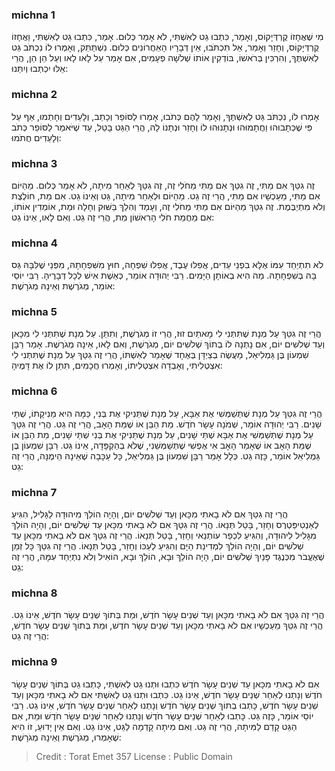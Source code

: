 
### michna 1
מִי שֶׁאֲחָזוֹ קֻרְדְּיָקוֹס, וְאָמַר, כִּתְבוּ גֵט לְאִשְׁתִּי, לֹא אָמַר כְּלוּם. אָמַר, כִּתְבוּ גֵט לְאִשְׁתִּי, וַאֲחָזוֹ קֻרְדְּיָקוֹס, וְחָזַר וְאָמַר, אַל תִּכְתֹּבוּ, אֵין דְּבָרָיו הָאַחֲרוֹנִים כְּלוּם. נִשְׁתַּתֵּק, וְאָמְרוּ לוֹ נִכְתֹּב גֵּט לְאִשְׁתֶּךָ, וְהִרְכִּין בְּרֹאשׁוֹ, בּוֹדְקִין אוֹתוֹ שְׁלֹשָׁה פְעָמִים, אִם אָמַר עַל לָאו לָאו וְעַל הֵן הֵן, הֲרֵי אֵלּוּ יִכְתְּבוּ וְיִתֵּנוּ: 

### michna 2
אָמְרוּ לוֹ, נִכְתֹּב גֵּט לְאִשְׁתֶּךָ, וְאָמַר לָהֶם כְּתֹבוּ, אָמְרוּ לַסּוֹפֵר וְכָתַב, וְלָעֵדִים וְחָתְמוּ, אַף עַל פִּי שֶׁכְּתָבוּהוּ וַחֲתָמוּהוּ וּנְתָנוּהוּ לוֹ וְחָזַר וּנְתָנוֹ לָהּ, הֲרֵי הַגֵּט בָּטֵל, עַד שֶׁיֹּאמַר לַסּוֹפֵר כְּתֹב וְלָעֵדִים חֲתֹמוּ: 

### michna 3
זֶה גִטֵּךְ אִם מַתִּי, זֶה גִטֵּךְ אִם מַתִּי מֵחֹלִי זֶה, זֶה גִטֵּךְ לְאַחַר מִיתָה, לֹא אָמַר כְּלוּם. מֵהַיּוֹם אִם מַתִּי, מֵעַכְשָׁיו אִם מַתִּי, הֲרֵי זֶה גֵט. מֵהַיּוֹם וּלְאַחַר מִיתָה, גֵּט וְאֵינוֹ גֵט. אִם מֵת, חוֹלֶצֶת וְלֹא מִתְיַבֶּמֶת. זֶה גִטֵּךְ מֵהַיּוֹם אִם מַתִּי מֵחֹלִי זֶה, וְעָמַד וְהִלֵךְ בַּשּׁוּק וְחָלָה וּמֵת, אוֹמְדִין אוֹתוֹ, אִם מֵחֲמַת חֹלִי הָרִאשׁוֹן מֵת, הֲרֵי זֶה גֵט. וְאִם לָאו, אֵינוֹ גֵט: 

### michna 4
לֹא תִתְיַחֵד עִמּוֹ אֶלָּא בִפְנֵי עֵדִים, אֲפִלּוּ עֶבֶד, אֲפִלּוּ שִׁפְחָה, חוּץ מִשִּׁפְחָתָהּ, מִפְּנֵי שֶׁלִּבָּהּ גַּס בָּהּ בְּשִׁפְחָתָהּ. מַה הִיא בְאוֹתָן הַיָּמִים. רַבִּי יְהוּדָה אוֹמֵר, כְּאֵשֶׁת אִישׁ לְכָל דְּבָרֶיהָ. רַבִּי יוֹסֵי אוֹמֵר, מְגֹרֶשֶׁת וְאֵינָהּ מְגֹרָשֶׁת: 

### michna 5
הֲרֵי זֶה גִטֵּךְ עַל מְנָת שֶׁתִּתְּנִי לִי מָאתַיִם זוּז, הֲרֵי זוֹ מְגֹרֶשֶׁת, וְתִתֵּן. עַל מְנָת שֶׁתִּתְּנִי לִי מִכָּאן וְעַד שְׁלֹשִׁים יוֹם, אִם נָתְנָה לוֹ בְתוֹךְ שְׁלֹשִׁים יוֹם, מְגֹרֶשֶׁת, וְאִם לָאו, אֵינָה מְגֹרֶשֶׁת. אָמַר רַבָּן שִׁמְעוֹן בֶּן גַּמְלִיאֵל, מַעֲשֶׂה בְצַיְדָּן בְּאֶחָד שֶׁאָמַר לְאִשְׁתּוֹ, הֲרֵי זֶה גִטֵּךְ עַל מְנָת שֶׁתִּתְּנִי לִי אִצְטְלִיתִי, וְאָבְדָה אִצְטְלִיתוֹ, וְאָמְרוּ חֲכָמִים, תִּתֵּן לוֹ אֶת דָּמֶיהָ: 

### michna 6
הֲרֵי זֶה גִטֵּךְ עַל מְנָת שֶׁתְּשַׁמְּשִׁי אֶת אַבָּא, עַל מְנָת שֶׁתֵּנִיקִי אֶת בְּנִי, כַּמָּה הִיא מֵנִיקָתוֹ, שְׁתֵּי שָׁנִים. רַבִּי יְהוּדָה אוֹמֵר, שְׁמֹנָה עָשָׂר חֹדֶשׁ. מֵת הַבֵּן אוֹ שֶׁמֵּת הָאָב, הֲרֵי זֶה גֵט. הֲרֵי זֶה גִטֵּךְ עַל מְנָת שֶׁתְּשַׁמְּשִׁי אֶת אַבָּא שְׁתֵּי שָׁנִים, עַל מְנָת שֶׁתֵּנִיקִי אֶת בְּנִי שְׁתֵּי שָׁנִים, מֵת הַבֵּן אוֹ שֶׁמֵּת הָאָב אוֹ שֶׁאָמַר הָאָב אִי אֶפְשִׁי שֶׁתְּשַׁמְּשֵׁנִי, שֶׁלֹּא בְהַקְפָּדָה, אֵינוֹ גֵט. רַבָּן שִׁמְעוֹן בֶּן גַּמְלִיאֵל אוֹמֵר, כָּזֶה גֵט. כְּלָל אָמַר רַבָּן שִׁמְעוֹן בֶּן גַּמְלִיאֵל, כָּל עַכָּבָה שֶׁאֵינָהּ הֵימֶנָּה, הֲרֵי זֶה גֵט: 

### michna 7
הֲרֵי זֶה גִטֵּךְ אִם לֹא בָאתִי מִכָּאן וְעַד שְׁלֹשִׁים יוֹם, וְהָיָה הוֹלֵךְ מִיהוּדָה לַגָּלִיל, הִגִּיעַ לְאַנְטִיפַּטְרֶס וְחָזַר, בָּטֵל תְּנָאוֹ. הֲרֵי זֶה גִטֵּךְ אִם לֹא בָאתִי מִכָּאן עַד שְׁלֹשִׁים יוֹם, וְהָיָה הוֹלֵךְ מִגָּלִיל לִיהוּדָה, וְהִגִּיעַ לִכְפַר עוֹתְנַאי וְחָזַר, בָּטֵל תְּנָאוֹ. הֲרֵי זֶה גִטֵּךְ אִם לֹא בָאתִי מִכָּאן עַד שְׁלֹשִׁים יוֹם, וְהָיָה הוֹלֵךְ לִמְדִינַת הַיָּם וְהִגִּיעַ לְעַכּוֹ וְחָזַר, בָּטֵל תְּנָאוֹ. הֲרֵי זֶה גִטֵּךְ כָּל זְמַן שֶׁאֶעֱבֹר מִכְּנֶגֶד פָּנַיִךְ שְׁלֹשִׁים יוֹם, הָיָה הוֹלֵךְ וּבָא, הוֹלֵךְ וּבָא, הוֹאִיל וְלֹא נִתְיַחֵד עִמָּהּ, הֲרֵי זֶה גֵט: 

### michna 8
הֲרֵי זֶה גִטֵּךְ אִם לֹא בָאתִי מִכָּאן וְעַד שְׁנֵים עָשָׂר חֹדֶשׁ, וּמֵת בְּתוֹךְ שְׁנֵים עָשָׂר חֹדֶשׁ, אֵינוֹ גֵט. הֲרֵי זֶה גִטֵּךְ מֵעַכְשָׁיו אִם לֹא בָאתִי מִכָּאן וְעַד שְׁנֵים עָשָׂר חֹדֶשׁ, וּמֵת בְּתוֹךְ שְׁנֵים עָשָׂר חֹדֶשׁ, הֲרֵי זֶה גֵט: 

### michna 9
אִם לֹא בָאתִי מִכָּאן עַד שְׁנֵים עָשָׂר חֹדֶשׁ כִּתְבוּ וּתְנוּ גֵט לְאִשְׁתִּי, כָּתְבוּ גֵט בְּתוֹךְ שְׁנֵים עָשָׂר חֹדֶשׁ וְנָתְנוּ לְאַחַר שְׁנֵים עָשָׂר חֹדֶשׁ, אֵינוֹ גֵט. כִּתְבוּ וּתְנוּ גֵט לְאִשְׁתִּי אִם לֹא בָאתִי מִכָּאן וְעַד שְׁנֵים עָשָׂר חֹדֶשׁ, כָּתְבוּ בְתוֹךְ שְׁנֵים עָשָׂר חֹדֶשׁ וְנָתְנוּ לְאַחַר שְׁנֵים עָשָׂר חֹדֶשׁ, אֵינוֹ גֵט. רַבִּי יוֹסֵי אוֹמֵר, כָּזֶה גֵּט. כָּתְבוּ לְאַחַר שְׁנֵים עָשָׂר חֹדֶשׁ וְנָתְנוּ לְאַחַר שְׁנֵים עָשָׂר חֹדֶשׁ וּמֵת, אִם הַגֵּט קָדַם לַמִּיתָה, הֲרֵי זֶה גֵט. וְאִם מִיתָה קָדְמָה לַגֵּט, אֵינוֹ גֵט. וְאִם אֵין יָדוּעַ, זוֹ הִיא שֶׁאָמְרוּ, מְגֹרֶשֶׁת וְאֵינָהּ מְגֹרָשֶׁת: 

>Credit : Torat Emet 357
>License : Public Domain 